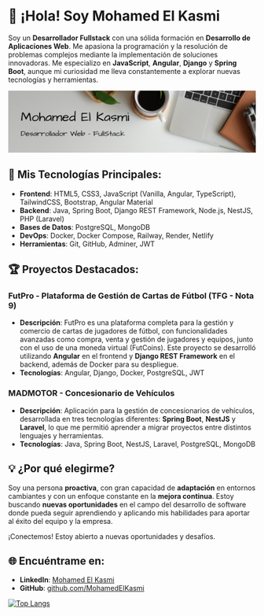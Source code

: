 # 👋 ¡Hola! Soy Mohamed El Kasmi

Soy un **Desarrollador Fullstack** con una sólida formación en **Desarrollo de Aplicaciones Web**. Me apasiona la programación y la resolución de problemas complejos mediante la implementación de soluciones innovadoras. Me especializo en **JavaScript**, **Angular**, **Django** y **Spring Boot**, aunque mi curiosidad me lleva constantemente a explorar nuevas tecnologías y herramientas.

![Desarrollador de aplicaciones web - FullStack](https://github.com/Mohaek10/Mohaek10/blob/main/mohaek10.png)

## 🚀 Mis Tecnologías Principales:
- **Frontend**: HTML5, CSS3, JavaScript (Vanilla, Angular, TypeScript), TailwindCSS, Bootstrap, Angular Material
- **Backend**: Java, Spring Boot, Django REST Framework, Node.js, NestJS, PHP (Laravel)
- **Bases de Datos**: PostgreSQL, MongoDB
- **DevOps**: Docker, Docker Compose, Railway, Render, Netlify
- **Herramientas**: Git, GitHub, Adminer, JWT

## 🏆 Proyectos Destacados:

### FutPro - Plataforma de Gestión de Cartas de Fútbol (TFG - Nota 9)
- **Descripción**: FutPro es una plataforma completa para la gestión y comercio de cartas de jugadores de fútbol, con funcionalidades avanzadas como compra, venta y gestión de jugadores y equipos, junto con el uso de una moneda virtual (FutCoins). Este proyecto se desarrolló utilizando **Angular** en el frontend y **Django REST Framework** en el backend, además de Docker para su despliegue.
- **Tecnologías**: Angular, Django, Docker, PostgreSQL, JWT

### MADMOTOR - Concesionario de Vehículos
- **Descripción**: Aplicación para la gestión de concesionarios de vehículos, desarrollada en tres tecnologías diferentes: **Spring Boot**, **NestJS** y **Laravel**, lo que me permitió aprender a migrar proyectos entre distintos lenguajes y herramientas.
- **Tecnologías**: Java, Spring Boot, NestJS, Laravel, PostgreSQL, MongoDB


## 💡 ¿Por qué elegirme?
Soy una persona **proactiva**, con gran capacidad de **adaptación** en entornos cambiantes y con un enfoque constante en la **mejora continua**. Estoy buscando **nuevas oportunidades** en el campo del desarrollo de software donde pueda seguir aprendiendo y aplicando mis habilidades para aportar al éxito del equipo y la empresa.

¡Conectemos! Estoy abierto a nuevas oportunidades y desafíos.

## 🌐 Encuéntrame en:
- **LinkedIn**: [Mohamed El Kasmi]([https://www.linkedin.com/in/](https://www.linkedin.com/in/mohaek10/))
- **GitHub**: [github.com/MohamedElKasmi](https://github.com/mohaek10)

[![Top Langs](https://github-readme-stats.vercel.app/api/top-langs/?username=mohaek10&layout=compact)](https://github.com/SrGobi/github-readme-stats)
